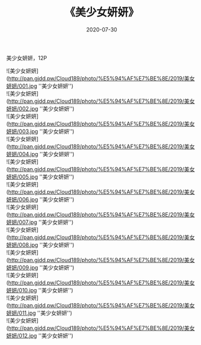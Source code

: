 ﻿---
layout: post
title:  《美少女妍妍》
date:   2020-07-30
img: http://pan.gjdd.pw/Cloud189/photo/%E5%94%AF%E7%BE%8E/2019/美女妍妍/000.jpg
categories: [美女, 清纯, 唯美]
---

美少女妍妍，12P

![美少女妍妍](http://pan.gjdd.pw/Cloud189/photo/%E5%94%AF%E7%BE%8E/2019/美女妍妍/001.jpg ''美少女妍妍'') <br>
![美少女妍妍](http://pan.gjdd.pw/Cloud189/photo/%E5%94%AF%E7%BE%8E/2019/美女妍妍/002.jpg ''美少女妍妍'') <br>
![美少女妍妍](http://pan.gjdd.pw/Cloud189/photo/%E5%94%AF%E7%BE%8E/2019/美女妍妍/003.jpg ''美少女妍妍'') <br>
![美少女妍妍](http://pan.gjdd.pw/Cloud189/photo/%E5%94%AF%E7%BE%8E/2019/美女妍妍/004.jpg ''美少女妍妍'') <br>
![美少女妍妍](http://pan.gjdd.pw/Cloud189/photo/%E5%94%AF%E7%BE%8E/2019/美女妍妍/005.jpg ''美少女妍妍'') <br>
![美少女妍妍](http://pan.gjdd.pw/Cloud189/photo/%E5%94%AF%E7%BE%8E/2019/美女妍妍/006.jpg ''美少女妍妍'') <br>
![美少女妍妍](http://pan.gjdd.pw/Cloud189/photo/%E5%94%AF%E7%BE%8E/2019/美女妍妍/007.jpg ''美少女妍妍'') <br>
![美少女妍妍](http://pan.gjdd.pw/Cloud189/photo/%E5%94%AF%E7%BE%8E/2019/美女妍妍/008.jpg ''美少女妍妍'') <br>
![美少女妍妍](http://pan.gjdd.pw/Cloud189/photo/%E5%94%AF%E7%BE%8E/2019/美女妍妍/009.jpg ''美少女妍妍'') <br>
![美少女妍妍](http://pan.gjdd.pw/Cloud189/photo/%E5%94%AF%E7%BE%8E/2019/美女妍妍/010.jpg ''美少女妍妍'') <br>
![美少女妍妍](http://pan.gjdd.pw/Cloud189/photo/%E5%94%AF%E7%BE%8E/2019/美女妍妍/011.jpg ''美少女妍妍'') <br>
![美少女妍妍](http://pan.gjdd.pw/Cloud189/photo/%E5%94%AF%E7%BE%8E/2019/美女妍妍/012.jpg ''美少女妍妍'') <br>
